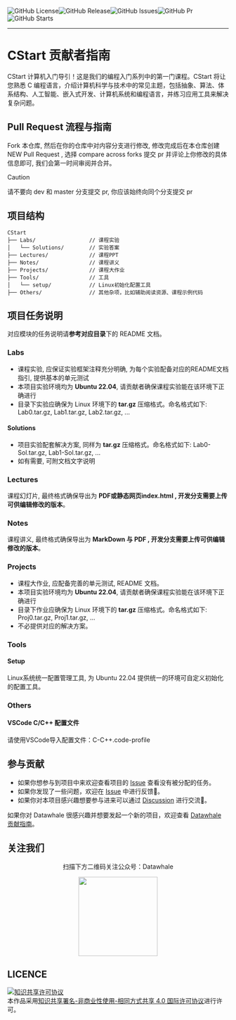 ![GitHub License](https://img.shields.io/github/license/datawhalechina/cstart)![GitHub Release](https://img.shields.io/github/v/release/datawhalechina/cstart)![GitHub Issues](https://img.shields.io/github/issues/datawhalechina/cstart?color=lightgreen)![GitHub Pr](https://img.shields.io/github/issues-pr/datawhalechina/cstart?color=lightgreen)![GitHub Starts](https://img.shields.io/github/stars/datawhalechina/cstart)

---

# CStart 贡献者指南

CStart 计算机入门导引！这是我们的编程入门系列中的第一门课程。CStart 将让您熟悉 C 编程语言，介绍计算机科学与技术中的常见主题，包括抽象、算法、体系结构、人工智能、嵌入式开发、计算机系统和编程语言，并练习应用工具来解决复杂问题。

## Pull Request 流程与指南

Fork 本仓库, 然后在你的仓库中对内容分支进行修改, 修改完成后在本仓库创建 NEW Pull Request , 选择 compare across forks 提交 pr 并评论上你修改的具体信息即可, 我们会第一时间审阅并合并。

> [!CAUTION]
> 请不要向 dev 和 master 分支提交 pr, 你应该始终向同个分支提交 pr

## 项目结构

```shell
CStart
├── Labs/                 // 课程实验
│   └── Solutions/        // 实验答案
├── Lectures/             // 课程PPT
├── Notes/                // 课程讲义
├── Projects/             // 课程大作业
├── Tools/                // 工具
│   └── setup/            // Linux初始化配置工具
├── Others/               // 其他杂项，比如辅助阅读资源、课程示例代码
```

## 项目任务说明

对应模块的任务说明请**参考对应目录**下的 README 文档。

### Labs

- 课程实验, 应保证实验框架注释充分明确, 为每个实验配备对应的README文档指引, 提供基本的单元测试
- 本项目实验环境均为 **Ubuntu 22.04**, 请贡献者确保课程实验能在该环境下正确进行
- 目录下实验应确保为 Linux 环境下的 **tar.gz** 压缩格式。命名格式如下: Lab0.tar.gz, Lab1.tar.gz, Lab2.tar.gz, ...

#### Solutions

- 项目实验配套解决方案, 同样为 **tar.gz** 压缩格式。命名格式如下: Lab0-Sol.tar.gz, Lab1-Sol.tar.gz, ...
- 如有需要, 可附文档文字说明

### Lectures

课程幻灯片, 最终格式确保导出为 **PDF或静态网页index.html , 开发分支需要上传可供编辑修改的版本**。

### Notes

课程讲义, 最终格式确保导出为 **MarkDown 与 PDF , 开发分支需要上传可供编辑修改的版本**。

### Projects

- 课程大作业, 应配备完善的单元测试, README 文档。
- 本项目实验环境均为 **Ubuntu 22.04**, 请贡献者确保课程实验能在该环境下正确进行
- 目录下作业应确保为 Linux 环境下的 **tar.gz** 压缩格式。命名格式如下: Proj0.tar.gz, Proj1.tar.gz, ...
- 不必提供对应的解决方案。

### Tools

#### Setup

Linux系统统一配置管理工具, 为 Ubuntu 22.04 提供统一的环境可自定义初始化的配置工具。

### Others

#### VSCode C/C++ 配置文件

请使用VSCode导入配置文件：C-C++.code-profile

## 参与贡献

- 如果你想参与到项目中来欢迎查看项目的 [Issue]() 查看没有被分配的任务。
- 如果你发现了一些问题，欢迎在 [Issue]() 中进行反馈🐛。
- 如果你对本项目感兴趣想要参与进来可以通过 [Discussion]() 进行交流💬。

如果你对 Datawhale 很感兴趣并想要发起一个新的项目，欢迎查看 [Datawhale 贡献指南](https://github.com/datawhalechina/DOPMC#%E4%B8%BA-datawhale-%E5%81%9A%E5%87%BA%E8%B4%A1%E7%8C%AE)。

## 关注我们

<div align=center>
<p>扫描下方二维码关注公众号：Datawhale</p>
<img src="https://raw.githubusercontent.com/datawhalechina/pumpkin-book/master/res/qrcode.jpeg" width = "180" height = "180">
</div>

## LICENCE

<a rel="license" href="http://creativecommons.org/licenses/by-nc-sa/4.0/"><img alt="知识共享许可协议" style="border-width:0" src="https://img.shields.io/badge/license-CC%20BY--NC--SA%204.0-lightgrey" /></a><br />本作品采用<a rel="license" href="http://creativecommons.org/licenses/by-nc-sa/4.0/">知识共享署名-非商业性使用-相同方式共享 4.0 国际许可协议</a>进行许可。
